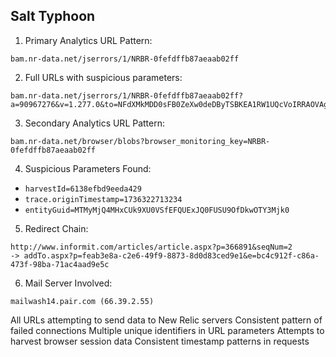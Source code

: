 ## Salt Typhoon 

1. Primary Analytics URL Pattern:


```plaintext
bam.nr-data.net/jserrors/1/NRBR-0fefdffb87aeaab02ff
```

2. Full URLs with suspicious parameters:


```plaintext
bam.nr-data.net/jserrors/1/NRBR-0fefdffb87aeaab02ff?a=90967276&v=1.277.0&to=NFdXMkMDD0sFB0ZeXw0deDByTSBKEA1RW1UQcVoIRRAOVAgBQBh0BkZUD10R&rst=1017793&ck=0&s=6138efbd9eeda429&ref=https://www.informit.com/articles/article.aspx&ptid=a9bb344575ff1790
```

3. Secondary Analytics URL Pattern:


```plaintext
bam.nr-data.net/browser/blobs?browser_monitoring_key=NRBR-0fefdffb87aeaab02ff
```

4. Suspicious Parameters Found:


- `harvestId=6138efbd9eeda429`
- `trace.originTimestamp=1736322713234`
- `entityGuid=MTMyMjQ4MHxCUk9XU0VSfEFQUExJQ0FUSU9OfDkwOTY3Mjk0`


5. Redirect Chain:


```plaintext
http://www.informit.com/articles/article.aspx?p=366891&seqNum=2
-> addTo.aspx?p=feab3e8a-c2e6-49f9-8873-8d0d83ced9e1&e=bc4c912f-c86a-473f-98ba-71ac4aad9e5c
```

6. Mail Server Involved:


```plaintext
mailwash14.pair.com (66.39.2.55)
```


All URLs attempting to send data to New Relic servers
Consistent pattern of failed connections
Multiple unique identifiers in URL parameters
Attempts to harvest browser session data
Consistent timestamp patterns in requests
